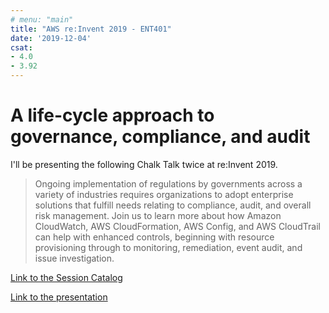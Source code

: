 ```yaml
---
# menu: "main"
title: "AWS re:Invent 2019 - ENT401"
date: '2019-12-04'
csat:
- 4.0
- 3.92
---
```

# A life-cycle approach to governance, compliance, and audit

I'll be presenting the following Chalk Talk twice at re:Invent 2019.

> Ongoing implementation of regulations by governments across a variety of industries requires organizations to adopt enterprise solutions that fulfill needs relating to compliance, audit, and overall risk management. Join us to learn more about how Amazon CloudWatch, AWS CloudFormation, AWS Config, and AWS CloudTrail can help with enhanced controls, beginning with resource provisioning through to monitoring, remediation, event audit, and issue investigation.

[Link to the Session Catalog](https://www.portal.reinvent.awsevents.com/connect/sessionDetail.ww?SESSION_ID=98227&csrftkn=QFIR-3WSL-6X9Z-3MUS-AH16-B776-XBHM-AN7Z)

[Link to the presentation](https://d1.awsstatic.com/events/reinvent/2019/REPEAT_1_A_life-cycle_approach_to_governance,_compliance,_and_audit_ENT401-R1.pdf)